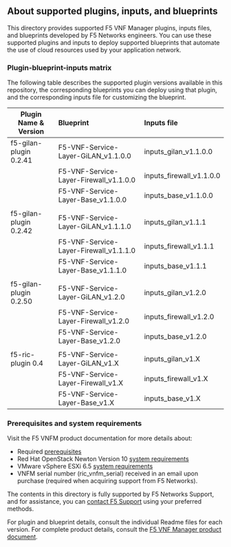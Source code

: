 ## About supported plugins, inputs, and blueprints
This directory provides supported F5 VNF Manager plugins, inputs files, and blueprints developed by F5 Networks engineers. You can use these supported plugins and inputs to deploy supported blueprints that automate the use of cloud resources used by your application network. 

### Plugin-blueprint-inputs matrix
The following table describes the supported plugin versions available in this repository, the corresponding blueprints you can deploy using that plugin, and the corresponding inputs file for customizing the blueprint.

| Plugin Name & Version     | Blueprint                                    | Inputs file               |
| --------------------------| :--------------------------------------------| :-------------------------|
| f5-gilan-plugin 0.2.41    | F5-VNF-Service-Layer-GiLAN_v1.1.0.0          | inputs_gilan_v1.1.0.0     |
|                           | F5-VNF-Service-Layer-Firewall_v1.1.0.0       | inputs_firewall_v1.1.0.0  |
|                           | F5-VNF-Service-Layer-Base_v1.1.0.0           | inputs_base_v1.1.0.0      |
|                           |                                              |                           |
| f5-gilan-plugin 0.2.42    | F5-VNF-Service-Layer-GiLAN_v1.1.1.0          | inputs_gilan_v1.1.1       |
|                           | F5-VNF-Service-Layer-Firewall_v1.1.1.0       | inputs_firewall_v1.1.1    |
|                           | F5-VNF-Service-Layer-Base_v1.1.1.0           | inputs_base_v1.1.1        |
|                           |                                              |                           |
| f5-gilan-plugin 0.2.50    | F5-VNF-Service-Layer-GiLAN_v1.2.0            | inputs_gilan_v1.2.0       |
|                           | F5-VNF-Service-Layer-Firewall_v1.2.0         | inputs_firewall_v1.2.0    |
|                           | F5-VNF-Service-Layer-Base_v1.2.0             | inputs_base_v1.2.0        |
|                           |                                              |                           |
| f5-ric-plugin 0.4         | F5-VNF-Service-Layer-GiLAN_v1.X              | inputs_gilan_v1.X         |
|                           | F5-VNF-Service-Layer-Firewall_v1.X           | inputs_firewall_v1.X      |
|                           | F5-VNF-Service-Layer-Base_v1.X               | inputs_base_v1.X          | 


### Prerequisites and system requirements
Visit the F5 VNFM product documentation for more details about:
- Required <a href="https://clouddocs.f5.com/cloud/nfv/latest/setup.html#prerequisites" target="_blank">prerequisites</a>  
- Red Hat OpenStack Newton Version 10 [system requirements](https://clouddocs.f5.com/cloud/nfv/latest/setup.html#private-cloud-environment-setup)
- VMware vSphere ESXi 6.5 [system requirements](https://clouddocs.f5.com/cloud/nfv/latest/vmware-setup.html)
- VNFM serial number (ric_vnfm_serial) received in an email upon purchase (required when acquiring support from F5 Networks).

The contents in this directory is fully supported by F5 Networks Support, and for assistance, you can [contact F5 Support](https://www.f5.com/company/contact/regional-offices#product-support) using your preferred methods.

For plugin and blueprint details, consult the individual Readme files for each version. For complete product details, consult the [F5 VNF Manager product document](https://clouddocs.f5.com/cloud/nfv/latest/). 
